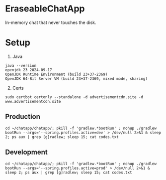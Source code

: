 # EraseableChatApp
In-memory chat that never touches the disk.

# Setup
1. Java
```
java --version
openjdk 23 2024-09-17
OpenJDK Runtime Environment (build 23+37-2369)
OpenJDK 64-Bit Server VM (build 23+37-2369, mixed mode, sharing)
```
2. Certs
```
sudo certbot certonly --standalone -d advertisementcdn.site -d www.advertisementcdn.site
```

## Production
```
cd ~/chatapp/chatapp/; pkill -f 'gradlew.*bootRun' ; nohup ./gradlew bootRun --args='--spring.profiles.active=dev' > /dev/null 2>&1 & sleep 2; ps aux | grep [g]radlew; sleep 15; cat codes.txt
```

## Development
```
cd ~/chatapp/chatapp/; pkill -f 'gradlew.*bootRun' ; nohup ./gradlew bootRun --args='--spring.profiles.active=prod' > /dev/null 2>&1 & sleep 2; ps aux | grep [g]radlew; sleep 15; cat codes.txt
```
